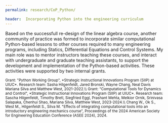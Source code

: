 ```yaml
---
permalink: research/CoP_Python/

header:  Incorporating Python into the engineering curriculum
---
```


Based on the successfull re-design of the linear algebra course, another community of practice was formed to incorporate similar computational Python-based lessons to other courses required to many engineering programs, including Statics, Differential Equations and Control Systems. My main role was to mentor instructors teaching these courses, and interact with undergraduate and graduate teaching assistants, to support the development and implementation of the Python-based activities. These activities were supported by two internal grants.

<small>
Grant: "Python Working Group", *Strategic Instructional Innovations Program (SIIP) at UIUC*. Research team: Sasha Hilgenfeldt, Jared Bronski, Wayne Chang, Neal Davis Mariana Silva and Matthew West, 2021-2022.\\
Grant: "Computational Tools for Dynamics and Control", *Strategic Instructional Innovations Program (SIIP) at UIUC*. Research team: Sascha Hilgenfeldt, Timothy Bretl, Siegfried Eggl, Prashant Mehta, Melkior Ornik,
Srinivasa Salapaka, Chenhui Shao, Mariana Silva, Matthew West, 2023-2024.\\
Chang W., Ok S., West M., Hilgenfeldt S., Silva M. "Effects of integrating computational tools into an introductory engineering mechanics course", Proceedings of the 2024 American Society for Engineering Education Conference (ASEE 2024), 2024.
</small>
